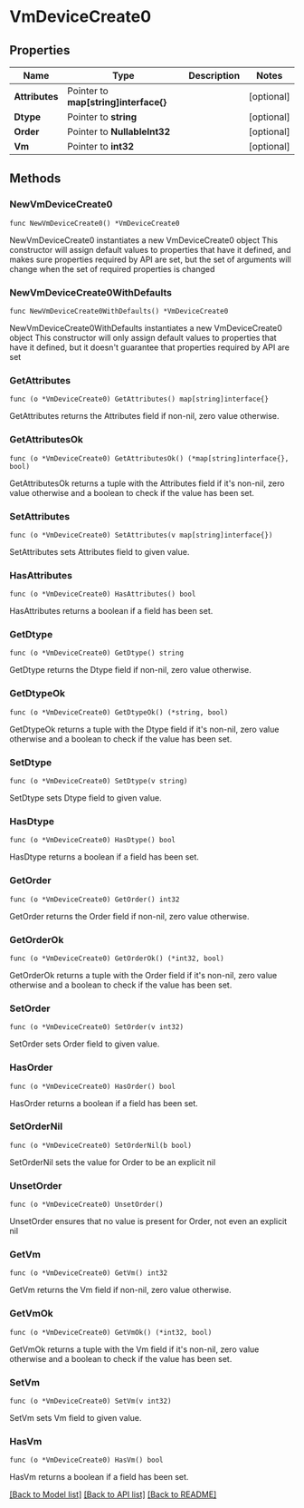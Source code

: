 # VmDeviceCreate0

## Properties

Name | Type | Description | Notes
------------ | ------------- | ------------- | -------------
**Attributes** | Pointer to **map[string]interface{}** |  | [optional] 
**Dtype** | Pointer to **string** |  | [optional] 
**Order** | Pointer to **NullableInt32** |  | [optional] 
**Vm** | Pointer to **int32** |  | [optional] 

## Methods

### NewVmDeviceCreate0

`func NewVmDeviceCreate0() *VmDeviceCreate0`

NewVmDeviceCreate0 instantiates a new VmDeviceCreate0 object
This constructor will assign default values to properties that have it defined,
and makes sure properties required by API are set, but the set of arguments
will change when the set of required properties is changed

### NewVmDeviceCreate0WithDefaults

`func NewVmDeviceCreate0WithDefaults() *VmDeviceCreate0`

NewVmDeviceCreate0WithDefaults instantiates a new VmDeviceCreate0 object
This constructor will only assign default values to properties that have it defined,
but it doesn't guarantee that properties required by API are set

### GetAttributes

`func (o *VmDeviceCreate0) GetAttributes() map[string]interface{}`

GetAttributes returns the Attributes field if non-nil, zero value otherwise.

### GetAttributesOk

`func (o *VmDeviceCreate0) GetAttributesOk() (*map[string]interface{}, bool)`

GetAttributesOk returns a tuple with the Attributes field if it's non-nil, zero value otherwise
and a boolean to check if the value has been set.

### SetAttributes

`func (o *VmDeviceCreate0) SetAttributes(v map[string]interface{})`

SetAttributes sets Attributes field to given value.

### HasAttributes

`func (o *VmDeviceCreate0) HasAttributes() bool`

HasAttributes returns a boolean if a field has been set.

### GetDtype

`func (o *VmDeviceCreate0) GetDtype() string`

GetDtype returns the Dtype field if non-nil, zero value otherwise.

### GetDtypeOk

`func (o *VmDeviceCreate0) GetDtypeOk() (*string, bool)`

GetDtypeOk returns a tuple with the Dtype field if it's non-nil, zero value otherwise
and a boolean to check if the value has been set.

### SetDtype

`func (o *VmDeviceCreate0) SetDtype(v string)`

SetDtype sets Dtype field to given value.

### HasDtype

`func (o *VmDeviceCreate0) HasDtype() bool`

HasDtype returns a boolean if a field has been set.

### GetOrder

`func (o *VmDeviceCreate0) GetOrder() int32`

GetOrder returns the Order field if non-nil, zero value otherwise.

### GetOrderOk

`func (o *VmDeviceCreate0) GetOrderOk() (*int32, bool)`

GetOrderOk returns a tuple with the Order field if it's non-nil, zero value otherwise
and a boolean to check if the value has been set.

### SetOrder

`func (o *VmDeviceCreate0) SetOrder(v int32)`

SetOrder sets Order field to given value.

### HasOrder

`func (o *VmDeviceCreate0) HasOrder() bool`

HasOrder returns a boolean if a field has been set.

### SetOrderNil

`func (o *VmDeviceCreate0) SetOrderNil(b bool)`

 SetOrderNil sets the value for Order to be an explicit nil

### UnsetOrder
`func (o *VmDeviceCreate0) UnsetOrder()`

UnsetOrder ensures that no value is present for Order, not even an explicit nil
### GetVm

`func (o *VmDeviceCreate0) GetVm() int32`

GetVm returns the Vm field if non-nil, zero value otherwise.

### GetVmOk

`func (o *VmDeviceCreate0) GetVmOk() (*int32, bool)`

GetVmOk returns a tuple with the Vm field if it's non-nil, zero value otherwise
and a boolean to check if the value has been set.

### SetVm

`func (o *VmDeviceCreate0) SetVm(v int32)`

SetVm sets Vm field to given value.

### HasVm

`func (o *VmDeviceCreate0) HasVm() bool`

HasVm returns a boolean if a field has been set.


[[Back to Model list]](../README.md#documentation-for-models) [[Back to API list]](../README.md#documentation-for-api-endpoints) [[Back to README]](../README.md)


